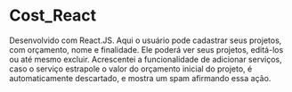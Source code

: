 # Cost_React
Desenvolvido com React.JS. Aqui o usuário pode cadastrar seus projetos, com orçamento, nome e finalidade. Ele poderá ver seus projetos, editá-los ou até mesmo excluir. Acrescentei a funcionalidade de adicionar serviços, caso o serviço estrapole o valor do orçamento inicial do projeto, é automaticamente descartado, e mostra um spam afirmando essa ação.
